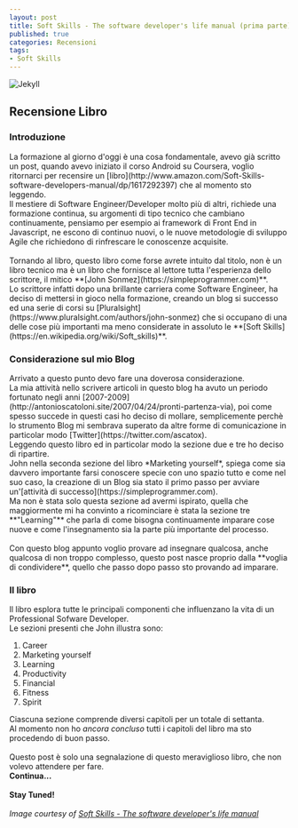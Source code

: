 ```yaml
---
layout: post
title: Soft Skills - The software developer's life manual (prima parte)
published: true
categories: Recensioni
tags:
- Soft Skills
---
```

![Jekyll]({{site.baseurl}}/assets/softSkills.png)
<h2>Recensione Libro</h2>
<h3>Introduzione</h3>
La formazione al giorno d'oggi è una cosa fondamentale, avevo già scritto un post, quando avevo iniziato il corso Android su Coursera, voglio ritornarci per recensire un [libro](http://www.amazon.com/Soft-Skills-software-developers-manual/dp/1617292397) che al momento sto leggendo.<br/>
Il mestiere di Software Engineer/Developer molto più di altri, richiede una formazione continua, su argomenti di tipo tecnico che cambiano continuamente, pensiamo per esempio ai framework di Front End in Javascript, ne escono di continuo nuovi, o le nuove metodologie di sviluppo Agile che richiedono di rinfrescare le conoscenze acquisite.<br/><br/>
Tornando al libro, questo libro come forse avrete intuito dal titolo, non è un libro tecnico ma è un libro che fornisce al lettore tutta l'esperienza dello scrittore, il mitico **[John Sonmez](https://simpleprogrammer.com)**.<br/>
Lo scrittore infatti dopo una brillante carriera come Software Engineer, ha deciso di mettersi in gioco nella formazione, creando un blog si successo ed una serie di corsi su [Pluralsight](https://www.pluralsight.com/authors/john-sonmez) che si occupano di una delle cose più importanti ma meno considerate in assoluto le **[Soft Skills](https://en.wikipedia.org/wiki/Soft_skills)**.

<h3>Considerazione sul mio Blog</h3>
Arrivato a questo punto devo fare una doverosa considerazione.<br/>
La mia attività nello scrivere articoli in questo blog ha avuto un periodo fortunato negli anni [2007-2009](http://antonioscatoloni.site/2007/04/24/pronti-partenza-via), poi come spesso succede in questi casi ho deciso di mollare, semplicemente perchè lo strumento Blog mi sembrava superato da altre forme di comunicazione in particolar modo [Twitter](https://twitter.com/ascatox).<br/>
Leggendo questo libro ed in particolar modo la sezione due e tre ho deciso di ripartire.<br/>
John  nella seconda sezione del libro *Marketing yourself*, spiega come sia davvero importante farsi conoscere specie con uno spazio tutto e come nel suo caso, la creazione di un Blog sia stato il primo passo per avviare un'[attività di successo](https://simpleprogrammer.com).
<br/>Ma non è stata solo questa sezione ad avermi ispirato, quella che maggiormente mi ha convinto a ricominciare è stata la sezione tre **"Learning"** che parla di come bisogna continuamente imparare cose nuove e come l'insegnamento sia la parte più importante del processo.<br/><br/>
Con questo blog appunto voglio provare ad insegnare qualcosa, anche qualcosa di non troppo complesso, questo post nasce proprio dalla **voglia di condividere**, quello che passo dopo passo sto provando ad imparare.

<h3>Il libro</h3>
Il libro esplora tutte le principali componenti che influenzano la vita di un Professional Sofware Developer.<br/>
Le sezioni presenti che John illustra sono:

1. Career
2. Marketing yourself
3. Learning
4. Productivity
5. Financial
6. Fitness
7. Spirit

Ciascuna sezione comprende diversi capitoli per un totale di settanta.<br/>
Al momento non ho *ancora concluso* tutti i capitoli del libro ma sto procedendo di buon passo.
<br/>
<br/>
Questo post è solo una segnalazione di questo meraviglioso libro, che non volevo attendere per fare.<br/>
**Continua...**<br/><br/>
**Stay Tuned!**
<br/>
<br/>
*Image courtesy of [Soft Skills - The software developer's life manual](http://www.amazon.com/Soft-Skills-software-developers-manual/dp/1617292397)*




